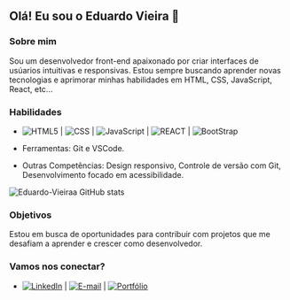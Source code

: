 ## Olá! Eu sou o Eduardo Vieira 👋

### Sobre mim
Sou um desenvolvedor front-end apaixonado por criar interfaces de usúarios intuitivas e responsivas. Estou sempre buscando aprender novas tecnologias e aprimorar minhas habilidades em HTML, CSS, JavaScript, React, etc...

### Habilidades
- ![HTML5](https://img.shields.io/badge/HTML5-E34F26?style=for-the-badge&logo=html5&logoColor=white) | ![CSS](https://img.shields.io/badge/CSS3-1572B6?style=for-the-badge&logo=css3&logoColor=white) | ![JavaScript](https://img.shields.io/badge/JavaScript-F7DF1E?style=for-the-badge&logo=javascript&logoColor=black) | ![REACT](https://img.shields.io/badge/React-20232A?style=for-the-badge&logo=react&logoColor=61DAFB) | ![BootStrap](https://img.shields.io/badge/Bootstrap-563D7C?style=for-the-badge&logo=bootstrap&logoColor=white) 

- Ferramentas: Git e VSCode.
- Outras Competências: Design responsivo, Controle de versão com Git, Desenvolvimento focado em acessibilidade.


![Eduardo-Vieiraa GitHub stats](https://github-readme-stats.vercel.app/api?username=Eduardo-vieiraa&show_icons=true&theme=dracula)

### Objetivos 
Estou em busca de oportunidades para contribuir com projetos que me desafiam a aprender e crescer como desenvolvedor. 

### Vamos nos conectar?
- [![LinkedIn](https://img.shields.io/badge/LinkedIn-0077B5?style=for-the-badge&logo=linkedin&logoColor=white)](https://www.linkedin.com/in/eduardo-vieira-gomes-578371285?trk=contact-info) | [![E-mail](https://img.shields.io/badge/Gmail-D14836?style=for-the-badge&logo=gmail&logoColor=white)](mailto:eduardovrgomes98@gmail.com) | [![Portfólio](https://img.shields.io/badge/Portfólio-20232A?style=for-the-badge&logo=about-dot-me&logoColor=white)](https://img.shields.io/badge/Portfólio-20232A?style=for-the-badge&logo=about-dot-me&logoColor=white)

